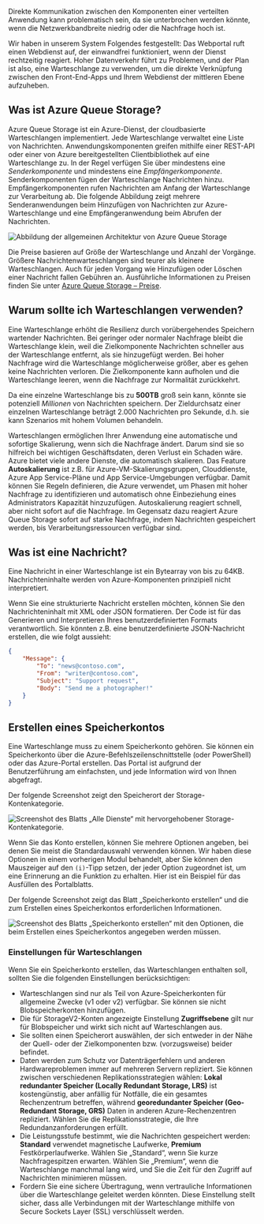 Direkte Kommunikation zwischen den Komponenten einer verteilten Anwendung kann problematisch sein, da sie unterbrochen werden könnte, wenn die Netzwerkbandbreite niedrig oder die Nachfrage hoch ist.

Wir haben in unserem System Folgendes festgestellt: Das Webportal ruft einen Webdienst auf, der einwandfrei funktioniert, wenn der Dienst rechtzeitig reagiert. Hoher Datenverkehr führt zu Problemen, und der Plan ist also, eine Warteschlange zu verwenden, um die direkte Verknüpfung zwischen den Front-End-Apps und Ihrem Webdienst der mittleren Ebene aufzuheben.

## <a name="what-is-azure-queue-storage"></a>Was ist Azure Queue Storage?

Azure Queue Storage ist ein Azure-Dienst, der cloudbasierte Warteschlangen implementiert. Jede Warteschlange verwaltet eine Liste von Nachrichten. Anwendungskomponenten greifen mithilfe einer REST-API oder einer von Azure bereitgestellten Clientbibliothek auf eine Warteschlange zu. In der Regel verfügen Sie über mindestens eine _Senderkomponente_ und mindestens eine _Empfängerkomponente_. Senderkomponenten fügen der Warteschlange Nachrichten hinzu. Empfängerkomponenten rufen Nachrichten am Anfang der Warteschlange zur Verarbeitung ab. Die folgende Abbildung zeigt mehrere Senderanwendungen beim Hinzufügen von Nachrichten zur Azure-Warteschlange und eine Empfängeranwendung beim Abrufen der Nachrichten.

![Abbildung der allgemeinen Architektur von Azure Queue Storage](../media/2-queue-overview.png)

Die Preise basieren auf Größe der Warteschlange und Anzahl der Vorgänge. Größere Nachrichtenwarteschlangen sind teurer als kleinere Warteschlangen. Auch für jeden Vorgang wie Hinzufügen oder Löschen einer Nachricht fallen Gebühren an. Ausführliche Informationen zu Preisen finden Sie unter [Azure Queue Storage – Preise](https://azure.microsoft.com/pricing/details/storage/queues/).

## <a name="why-use-queues"></a>Warum sollte ich Warteschlangen verwenden?

Eine Warteschlange erhöht die Resilienz durch vorübergehendes Speichern wartender Nachrichten. Bei geringer oder normaler Nachfrage bleibt die Warteschlange klein, weil die Zielkomponente Nachrichten schneller aus der Warteschlange entfernt, als sie hinzugefügt werden. Bei hoher Nachfrage wird die Warteschlange möglicherweise größer, aber es gehen keine Nachrichten verloren. Die Zielkomponente kann aufholen und die Warteschlange leeren, wenn die Nachfrage zur Normalität zurückkehrt.

Da eine einzelne Warteschlange bis zu **500TB** groß sein kann, könnte sie potenziell _Millionen_ von Nachrichten speichern. Der Zieldurchsatz einer einzelnen Warteschlange beträgt 2.000 Nachrichten pro Sekunde, d.h. sie kann Szenarios mit hohem Volumen behandeln.

Warteschlangen ermöglichen Ihrer Anwendung eine automatische und sofortige Skalierung, wenn sich die Nachfrage ändert. Darum sind sie so hilfreich bei wichtigen Geschäftsdaten, deren Verlust ein Schaden wäre. Azure bietet viele andere Dienste, die automatisch skalieren. Das Feature **Autoskalierung** ist z.B. für Azure-VM-Skalierungsgruppen, Clouddienste, Azure App Service-Pläne und App Service-Umgebungen verfügbar. Damit können Sie Regeln definieren, die Azure verwendet, um Phasen mit hoher Nachfrage zu identifizieren und automatisch ohne Einbeziehung eines Administrators Kapazität hinzuzufügen. Autoskalierung reagiert schnell, aber nicht sofort auf die Nachfrage. Im Gegensatz dazu reagiert Azure Queue Storage sofort auf starke Nachfrage, indem Nachrichten gespeichert werden, bis Verarbeitungsressourcen verfügbar sind.

## <a name="what-is-a-message"></a>Was ist eine Nachricht?

Eine Nachricht in einer Warteschlange ist ein Bytearray von bis zu 64KB. Nachrichteninhalte werden von Azure-Komponenten prinzipiell nicht interpretiert.

Wenn Sie eine strukturierte Nachricht erstellen möchten, können Sie den Nachrichteninhalt mit XML oder JSON formatieren. Der Code ist für das Generieren und Interpretieren Ihres benutzerdefinierten Formats verantwortlich. Sie könnten z.B. eine benutzerdefinierte JSON-Nachricht erstellen, die wie folgt aussieht:

```json
{
    "Message": {
        "To": "news@contoso.com",
        "From": "writer@contoso.com",
        "Subject": "Support request",
        "Body": "Send me a photographer!"
    }
}
```

## <a name="creating-a-storage-account"></a>Erstellen eines Speicherkontos

Eine Warteschlange muss zu einem Speicherkonto gehören. Sie können ein Speicherkonto über die Azure-Befehlszeilenschnittstelle (oder PowerShell) oder das Azure-Portal erstellen. Das Portal ist aufgrund der Benutzerführung am einfachsten, und jede Information wird von Ihnen abgefragt. 

Der folgende Screenshot zeigt den Speicherort der Storage-Kontenkategorie.

![Screenshot des Blatts „Alle Dienste“ mit hervorgehobener Storage-Kontenkategorie.](../media/2-create-storage-account-1.png)

Wenn Sie das Konto erstellen, können Sie mehrere Optionen angeben, bei denen Sie meist die Standardauswahl verwenden können. Wir haben diese Optionen in einem vorherigen Modul behandelt, aber Sie können den Mauszeiger auf den `(i)`-Tipp setzen, der jeder Option zugeordnet ist, um eine Erinnerung an die Funktion zu erhalten. Hier ist ein Beispiel für das Ausfüllen des Portalblatts.

Der folgende Screenshot zeigt das Blatt „Speicherkonto erstellen“ und die zum Erstellen eines Speicherkontos erforderlichen Informationen.

![Screenshot des Blatts „Speicherkonto erstellen“ mit den Optionen, die beim Erstellen eines Speicherkontos angegeben werden müssen.](../media/2-create-storage-account-2.png)

### <a name="settings-for-queues"></a>Einstellungen für Warteschlangen
Wenn Sie ein Speicherkonto erstellen, das Warteschlangen enthalten soll, sollten Sie die folgenden Einstellungen berücksichtigen:

- Warteschlangen sind nur als Teil von Azure-Speicherkonten für allgemeine Zwecke (v1 oder v2) verfügbar. Sie können sie nicht Blobspeicherkonten hinzufügen.
- Die für StorageV2-Konten angezeigte Einstellung **Zugriffsebene** gilt nur für Blobspeicher und wirkt sich nicht auf Warteschlangen aus.
- Sie sollten einen Speicherort auswählen, der sich entweder in der Nähe der Quell- oder der Zielkomponenten bzw. (vorzugsweise) beider befindet.
- Daten werden zum Schutz vor Datenträgerfehlern und anderen Hardwareproblemen immer auf mehreren Servern repliziert. Sie können zwischen verschiedenen Replikationsstrategien wählen: **Lokal redundanter Speicher (Locally Redundant Storage, LRS)** ist kostengünstig, aber anfällig für Notfälle, die ein gesamtes Rechenzentrum betreffen, während **georedundanter Speicher (Geo-Redundant Storage, GRS)** Daten in anderen Azure-Rechenzentren repliziert. Wählen Sie die Replikationsstrategie, die Ihre Redundanzanforderungen erfüllt.
- Die Leistungsstufe bestimmt, wie die Nachrichten gespeichert werden: **Standard** verwendet magnetische Laufwerke, **Premium** Festkörperlaufwerke. Wählen Sie „Standard“, wenn Sie kurze Nachfragespitzen erwarten. Wählen Sie „Premium“, wenn die Warteschlange manchmal lang wird, und Sie die Zeit für den Zugriff auf Nachrichten minimieren müssen.
- Fordern Sie eine sichere Übertragung, wenn vertrauliche Informationen über die Warteschlange geleitet werden könnten. Diese Einstellung stellt sicher, dass alle Verbindungen mit der Warteschlange mithilfe von Secure Sockets Layer (SSL) verschlüsselt werden.